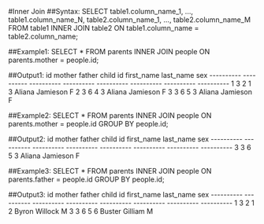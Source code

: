 #Inner Join
##Syntax:
	SELECT
    	table1.column_name_1, ..., table1.column_name_N,
        table2.column_name_1, ..., table2.column_name_M
    FROM table1 INNER JOIN table2
    	ON table1.column_name = table2.column_name;

##Example1:
	SELECT * FROM parents INNER JOIN people ON parents.mother = people.id;

##Output1:
	id          mother      father      child       id          first_name  last_name   sex
	----------  ----------  ----------  ----------  ----------  ----------  ----------  ----------
	1           3           2           1           3           Aliana      Jamieson    F
	2           3           6           4           3           Aliana      Jamieson    F
	3           3           6           5           3           Aliana      Jamieson    F

##Example2:
	SELECT * FROM parents INNER JOIN people ON parents.mother = people.id GROUP BY people.id;

##Output2:
	id          mother      father      child       id          first_name  last_name   sex
	----------  ----------  ----------  ----------  ----------  ----------  ----------  ----------
	3           3           6           5           3           Aliana      Jamieson    F

##Example3:
	SELECT * FROM parents INNER JOIN people ON parents.father = people.id GROUP BY people.id;


##Output3:
	id          mother      father      child       id          first_name  last_name   sex
	----------  ----------  ----------  ----------  ----------  ----------  ----------  ----------
	1           3           2           1           2           Byron       Willock     M
	3           3           6           5           6           Buster      Gilliam     M